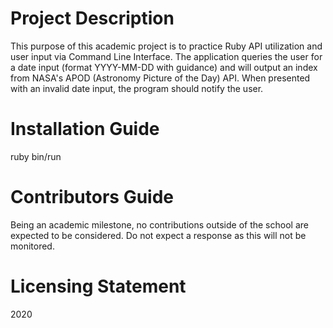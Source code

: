 # Project Description
This purpose of this academic project is to practice Ruby API utilization and user input via Command Line Interface. The application queries the user for a date input (format YYYY-MM-DD with guidance) and will output an index from NASA's APOD (Astronomy Picture of the Day) API. When presented with an invalid date input, the program should notify the user.
# Installation Guide
ruby bin/run
# Contributors Guide
Being an academic milestone, no contributions outside of the school are expected to be considered. Do not expect a response as this will not be monitored.
# Licensing Statement
2020